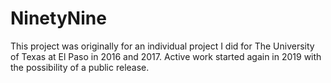 # NinetyNine
This project was originally for an individual project I did for The University of Texas at El Paso in 2016 and 2017. Active work started again in 2019 with the possibility of a public release.
